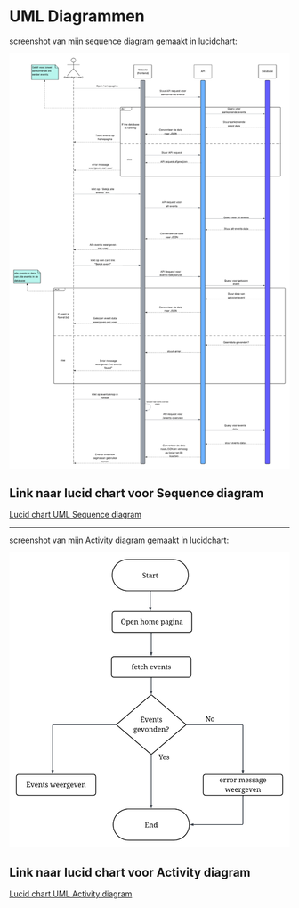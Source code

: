 # UML Diagrammen

screenshot van mijn sequence diagram gemaakt in lucidchart:

![UML Sequence diagram](./Sequence%20diagram%20-%20Event%20planner.png)

## Link naar lucid chart voor Sequence diagram

[Lucid chart UML Sequence diagram](https://lucid.app/lucidchart/9861e5f0-2bba-4015-9167-4d39d6e6044e/edit?viewport_loc=1064%2C-623%2C1704%2C742%2C0_0&invitationId=inv_fd62ee47-185d-4d31-ab47-bdf5f5a3a38a)

---

screenshot van mijn Activity diagram gemaakt in lucidchart:

![UML Activity diagram](./Activity%20diagram%20-%20Event%20planner%20.png)

## Link naar lucid chart voor Activity diagram

[Lucid chart UML Activity diagram](https://lucid.app/lucidchart/a39f2633-73bd-4f7b-8dd0-6b5464d1bca6/edit?viewport_loc=-2704%2C-1426%2C5115%2C2228%2C0_0&invitationId=inv_ab9373df-5fee-4d05-926b-3a703e805032)
